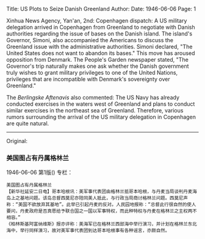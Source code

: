 Title: US Plots to Seize Danish Greenland
Author:
Date: 1946-06-06
Page: 1

Xinhua News Agency, Yan'an, 2nd: Copenhagen dispatch: A US military delegation arrived in Copenhagen from Greenland to negotiate with Danish authorities regarding the issue of bases on the Danish island. The island's Governor, Simoni, also accompanied the Americans to discuss the Greenland issue with the administrative authorities. Simoni declared, "The United States does not want to abandon its bases." This move has aroused opposition from Denmark. The People's Garden newspaper stated, "The Governor's trip naturally makes one ask whether the Danish government truly wishes to grant military privileges to one of the United Nations, privileges that are incompatible with Denmark's sovereignty over Greenland."

The *Berlingske Aftenavis* also commented: The US Navy has already conducted exercises in the waters west of Greenland and plans to conduct similar exercises in the northeast sea of Greenland. Therefore, various rumors surrounding the arrival of the US military delegation in Copenhagen are quite natural.



<hr /> 

Original: 


### 美国图占有丹属格林兰

1946-06-06
第1版()
专栏：

    美国图占有丹属格林兰
    【新华社延安二日电】哥本哈根讯：美军事代表团由格林兰抵哥本哈根，与丹麦当局谈判丹麦海岛上之基地问题。该岛总督西莫尼亦陪同美人抵此，与行政当局商讨格林兰问题。西莫尼声称：“美国不欲放弃其基地”。此举已引起丹麦的反对。人民园地报称：“总督此行很自然的使人要问，丹麦政府是否真愿给予联合国之一国以军事特权，而此种特权与丹麦在格林兰之主权两不相容。”
    《柏林斯基阿富纳维斯》报亦评称：美海军已在格林兰西部海中举行演习，并计划在格林兰东北海中，举行同样演习，故对美军事代表团到达哥本哈根事有各种谣言，亦颇自然。
